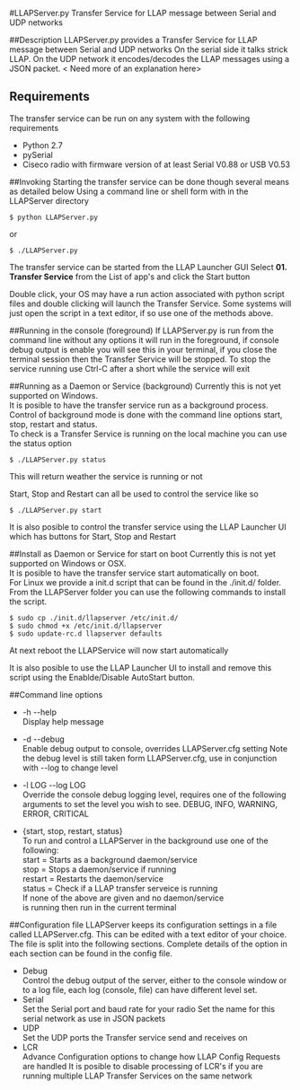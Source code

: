 #LLAPServer.py
Transfer Service for LLAP message between Serial and UDP networks

##Description
LLAPServer.py provides a Transfer Service for LLAP message between Serial and UDP networks
On the serial side it talks strick LLAP. On the UDP network it encodes/decodes the LLAP messages using a JSON packet.
< Need more of an explanation here>


## Requirements
The transfer service can be run on any system with the following requirements
* Python 2.7
* pySerial
* Ciseco radio with firmware version of at least Serial V0.88 or USB V0.53

##Invoking
Starting the transfer service can be done though several means as detailed below
Using a command line or shell form with in the LLAPServer directory

    $ python LLAPServer.py

or

    $ ./LLAPServer.py

The transfer service can be started from the LLAP Launcher GUI
Select **01. Transfer Service** from the List of app's and click the Start button

Double click, your OS may have a run action associated with python script files and double clicking will launch the Transfer Service. Some systems will just open the script in a text editor, if so use one of the methods above.

##Running in the console (foreground)
If LLAPServer.py is run from the command line without any options it will run in the foreground, if console debug output is enable you will see this in your terminal, if you close the terminal session then the Transfer Service will be stopped.
To stop the service running use Ctrl-C after a short while the service will exit

##Running as a Daemon or Service (background)
Currently this is not yet supported on Windows.  
It is posible to have the transfer service run as a background process. Control of background mode is done with the command line options start, stop, restart and status.  
To check is a Transfer Service is running on the local machine you can use the status option  

    $ ./LLAPServer.py status

This will return weather the service is running or not

Start, Stop and Restart can all be used to control the service like so

    $ ./LLAPServer.py start


It is also posible to control the transfer service using the LLAP Launcher UI which has buttons for Start, Stop and Restart

##Install as Daemon or Service for start on boot
Currently this is not yet supported on Windows or OSX.  
It is posible to have the transfer service start automatically on boot.  
For Linux we provide a init.d script that can be found in the ./init.d/ folder. From the LLAPServer folder you can use the following commands to install the script.

    $ sudo cp ./init.d/llapserver /etc/init.d/
    $ sudo chmod +x /etc/init.d/llapserver
    $ sudo update-rc.d llapserver defaults

At next reboot the LLAPService will now start automatically

It is also posible to use the LLAP Launcher UI to install and remove this script using the Enablde/Disable AutoStart button.

##Command line options

* -h --help  
Display help message

* -d --debug  
Enable debug output to console, overrides LLAPServer.cfg setting
Note the debug level is still taken form LLAPServer.cfg, use in conjunction with --log to change level

* -l LOG --log LOG  
Override the console debug logging level, requires one of the following arguments to set the level you wish to see.
DEBUG, INFO, WARNING, ERROR, CRITICAL

* {start, stop, restart, status}  
    To run and control a LLAPServer in the background use one of the following:  
    start = Starts as a background daemon/service  
    stop = Stops a daemon/service if running  
    restart = Restarts the daemon/service  
    status = Check if a LLAP transfer serveice is running  
    If none of the above are given and no daemon/service  
    is running then run in the current terminal

##Configuration file
LLAPServer keeps its configuration settings in a file called LLAPServer.cfg. This can be edited with a text editor of your choice.  
The file is split into the following sections. Complete details of the option in each section can be found in the config file.  
* Debug  
Control the debug output of the server, either to the console window or to a log file, each log (console, file) can have different level set.
* Serial  
Set the Serial port and baud rate for your radio
Set the name for this serial network as use in JSON packets
* UDP  
Set the UDP ports the Transfer service send and receives on
* LCR  
Advance Configuration options to change how LLAP Config Requests are handled
It is posible to disable processing of LCR's if you are running multiple LLAP Transfer Services on the same network

